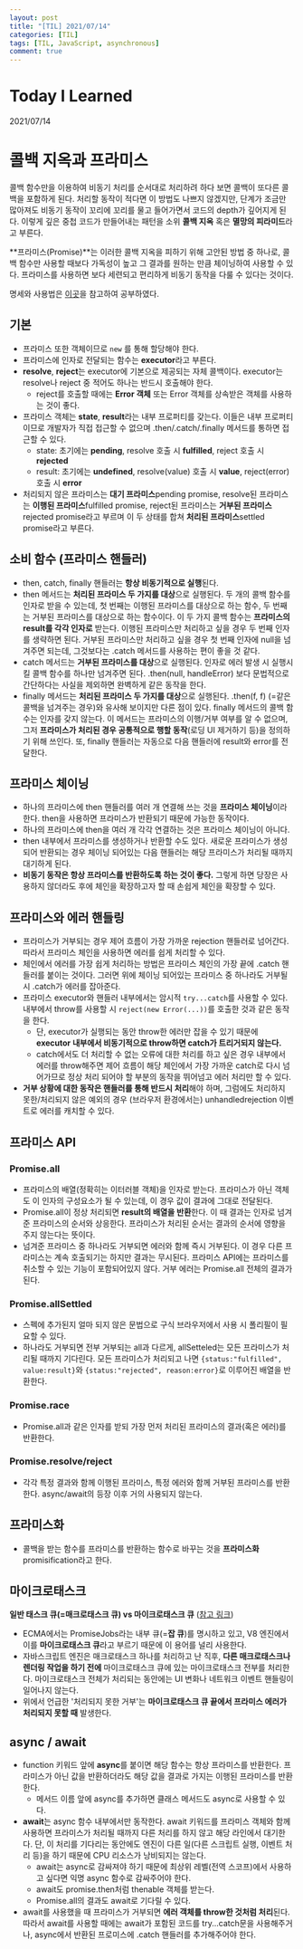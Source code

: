 ```yaml
---
layout: post
title: "[TIL] 2021/07/14"
categories: [TIL]
tags: [TIL, JavaScript, asynchronous]
comment: true
---
```


# Today I Learned

2021/07/14

# 콜백 지옥과 프라미스

콜백 함수만을 이용하여 비동기 처리를 순서대로 처리하려 하다 보면 콜백이 또다른 콜백을 포함하게 된다. 처리할 동작이 적다면 이 방법도 나쁘지 않겠지만, 단계가 조금만 많아져도 비동기 동작이 꼬리에 꼬리를 물고 들어가면서 코드의 depth가 깊어지게 된다. 이렇게 깊은 중첩 코드가 만들어내는 패턴을 소위 **콜백 지옥** 혹은 **멸망의 피라미드**라고 부른다.

**프라미스(Promise)**는 이러한 콜백 지옥을 피하기 위해 고안된 방법 중 하나로, 콜백 함수만 사용할 때보다 가독성이 높고 그 결과를 원하는 만큼 체이닝하여 사용할 수 있다. 프라미스를 사용하면 보다 세련되고 편리하게 비동기 동작을 다룰 수 있다는 것이다.

명세와 사용법은 [이곳](https://ko.javascript.info/async)을 참고하여 공부하였다.

## 기본

- 프라미스 또한 객체이므로 `new` 를 통해 할당해야 한다.
- 프라미스에 인자로 전달되는 함수는 **executor**라고 부른다.
- **resolve**, **reject**는 executor에 기본으로 제공되는 자체 콜백이다. executor는 resolve나 reject 중 적어도 하나는 반드시 호출해야 한다.
    - reject를 호출할 때에는 **Error 객체** 또는 Error 객체를 상속받은 객체를 사용하는 것이 좋다.
- 프라미스 객체는 **state**, **result**라는 내부 프로퍼티를 갖는다. 이들은 내부 프로퍼티이므로 개발자가 직접 접근할 수 없으며 .then/.catch/.finally 메서드를 통하면 접근할 수 있다.
    - state: 초기에는 **pending**, resolve 호출 시 **fulfilled**, reject 호출 시 **rejected**
    - result: 초기에는 **undefined**, resolve(value) 호출 시 **value**, reject(error) 호출 시 **error**
- 처리되지 않은 프라미스는 **대기 프라미스**pending promise, resolve된 프라미스는 **이행된 프라미스**fulfilled promise, reject된 프라미스는 **거부된 프라미스**rejected promise라고 부르며 이 두 상태를 합쳐 **처리된 프라미스**settled promise라고 부른다.

## 소비 함수 (프라미스 핸들러)

- then, catch, finally 핸들러는 **항상 비동기적으로 실행**된다.
- then 메서드는 **처리된 프라미스 두 가지를 대상**으로 실행된다. 두 개의 콜백 함수를 인자로 받을 수 있는데, 첫 번째는 이행된 프라미스를 대상으로 하는 함수, 두 번째는 거부된 프라미스를 대상으로 하는 함수이다. 이 두 가지 콜백 함수는 **프라미스의 result를 각각 인자로** 받는다.
이행된 프라미스만 처리하고 싶을 경우 두 번째 인자를 생략하면 된다. 거부된 프라미스만 처리하고 싶을 경우 첫 번째 인자에 null을 넘겨주면 되는데, 그것보다는 .catch 메서드를 사용하는 편이 좋을 것 같다.
- catch 메서드는 **거부된 프라미스를 대상**으로 실행된다. 인자로 에러 발생 시 실행시킬 콜백 함수를 하나만 넘겨주면 된다. .then(null, handleError) 보다 문법적으로 간단하다는 사실을 제외하면 완벽하게 같은 동작을 한다.
- finally 메서드는 **처리된 프라미스 두 가지를 대상**으로 실행된다. .then(f, f) (=같은 콜백을 넘겨주는 경우)와 유사해 보이지만 다른 점이 있다. finally 메서드의 콜백 함수는 인자를 갖지 않는다. 이 메서드는 프라미스의 이행/거부 여부를 알 수 없으며, 그저 **프라미스가 처리된 경우 공통적으로 행할 동작**(로딩 UI 제거하기 등)을 정의하기 위해 쓰인다. 또, finally 핸들러는 자동으로 다음 핸들러에 result와 error를 전달한다.

## 프라미스 체이닝

- 하나의 프라미스에 then 핸들러를 여러 개 연결해 쓰는 것을 **프라미스 체이닝**이라 한다. then을 사용하면 프라미스가 반환되기 때문에 가능한 동작이다.
- 하나의 프라미스에 then을 여러 개 각각 연결하는 것은 프라미스 체이닝이 아니다.
- then 내부에서 프라미스를 생성하거나 반환할 수도 있다. 새로운 프라미스가 생성되어 반환되는 경우 체이닝 되어있는 다음 핸들러는 해당 프라미스가 처리될 때까지 대기하게 된다.
- **비동기 동작은 항상 프라미스를 반환하도록 하는 것이 좋다.** 그렇게 하면 당장은 사용하지 않더라도 후에 체인을 확장하고자 할 때 손쉽게 체인을 확장할 수 있다.

## 프라미스와 에러 핸들링

- 프라미스가 거부되는 경우 제어 흐름이 가장 가까운 rejection 핸들러로 넘어간다. 따라서 프라미스 체인을 사용하면 에러를 쉽게 처리할 수 있다.
- 체인에서 에러를 가장 쉽게 처리하는 방법은 프라미스 체인의 가장 끝에 .catch 핸들러를 붙이는 것이다. 그러면 위에 체이닝 되어있는 프라미스 중 하나라도 거부될 시 .catch가 에러를 잡아준다.
- 프라미스 executor와 핸들러 내부에서는 암시적 `try...catch`를 사용할 수 있다. 내부에서 throw를 사용할 시 `reject(new Error(...))`를 호출한 것과 같은 동작을 한다.
    - 단, executor가 실행되는 동안 throw한 에러만 잡을 수 있기 때문에 **executor 내부에서 비동기적으로 throw하면 catch가 트리거되지 않는다.**
    - catch에서도 더 처리할 수 없는 오류에 대한 처리를 하고 싶은 경우 내부에서 에러를 throw해주면 제어 흐름이 해당 체인에서 가장 가까운 catch로 다시 넘어가므로 정상 처리 되어야 할 부분의 동작을 뛰어넘고 에러 처리만 할 수 있다.
- **거부 상황에 대한 동작은 핸들러를 통해 반드시 처리**해야 하며, 그럼에도 처리하지 못한/처리되지 않은 예외의 경우 (브라우저 환경에서는) unhandledrejection 이벤트로 에러를 캐치할 수 있다.

## 프라미스 API

### Promise.all

- 프라미스의 배열(정확히는 이터러블 객체)을 인자로 받는다. 프라미스가 아닌 객체도 이 인자의 구성요소가 될 수 있는데, 이 경우 값이 결과에 그대로 전달된다.
- Promise.all이 정상 처리되면 **result의 배열을 반환**한다. 이 때 결과는 인자로 넘겨준 프라미스의 순서와 상응한다. 프라미스가 처리된 순서는 결과의 순서에 영향을 주지 않는다는 뜻이다.
- 넘겨준 프라미스 중 하나라도 거부되면 에러와 함께 즉시 거부된다. 이 경우 다른 프라미스는 계속 호출되기는 하지만 결과는 무시된다. 프라미스 API에는 프라미스를 취소할 수 있는 기능이 포함되어있지 않다. 거부 에러는 Promise.all 전체의 결과가 된다.

### Promise.allSettled

- 스펙에 추가된지 얼마 되지 않은 문법으로 구식 브라우저에서 사용 시 폴리필이 필요할 수 있다.
- 하나라도 거부되면 전부 거부되는 all과 다르게, allSetteled는 모든 프라미스가 처리될 때까지 기다린다. 모든 프라미스가 처리되고 나면 `{status:"fulfilled", value:result}`와 `{status:"rejected", reason:error}`로 이루어진 배열을 반환한다.

### Promise.race

- Promise.all과 같은 인자를 받되 가장 먼저 처리된 프라미스의 결과(혹은 에러)를 반환한다.

### Promise.resolve/reject

- 각각 특정 결과와 함께 이행된 프라미스, 특정 에러와 함께 거부된 프라미스를 반환한다. async/await의 등장 이후 거의 사용되지 않는다.

## 프라미스화

- 콜백을 받는 함수를 프라미스를 반환하는 함수로 바꾸는 것을 **프라미스화**promisification라고 한다.

## 마이크로태스크

**일반 태스크 큐(=매크로태스크 큐) vs 마이크로태스크 큐** ([참고 링크](https://ko.javascript.info/event-loop))

- ECMA에서는 PromiseJobs라는 내부 큐(=**잡 큐**)를 명시하고 있고, V8 엔진에서 이를 **마이크로태스크 큐**라고 부르기 때문에 이 용어를 널리 사용한다.
- 자바스크립트 엔진은 매크로태스크 하나를 처리하고 난 직후, **다른 매크로태스크나 렌더링 작업을 하기 전에** 마이크로태스크 큐에 있는 마이크로태스크 전부를 처리한다. 마이크로태스크 전체가 처리되는 동안에는 UI 변화나 네트워크 이벤트 핸들링이 일어나지 않는다.
- 위에서 언급한 '처리되지 못한 거부'는 **마이크로태스크 큐 끝에서 프라미스 에러가 처리되지 못할 때** 발생한다.

## async / await

- function 키워드 앞에 **async**를 붙이면 해당 함수는 항상 프라미스를 반환한다. 프라미스가 아닌 값을 반환하더라도 해당 값을 결과로 가지는 이행된 프라미스를 반환한다.
    - 메서드 이름 앞에 async를 추가하면 클래스 메서드도 async로 사용할 수 있다.
- **await**는 async 함수 내부에서만 동작한다. await 키워드를 프라미스 객체와 함께 사용하면 프라미스가 처리될 때까지 다른 처리를 하지 않고 해당 라인에서 대기한다. 단, 이 처리를 기다리는 동안에도 엔진이 다른 일(다른 스크립트 실행, 이벤트 처리 등)을 하기 때문에 CPU 리소스가 낭비되지는 않는다.
    - await는 async로 감싸져야 하기 때문에 최상위 레벨(전역 스코프)에서 사용하고 싶다면 익명 async 함수로 감싸주어야 한다.
    - await도 promise.then처럼 thenable 객체를 받는다.
    - Promise.all의 결과도 await로 기다릴 수 있다.
- await를 사용했을 때 프라미스가 거부되면 **에러 객체를 throw한 것처럼 처리**된다. 따라서 await를 사용할 때에는 await가 포함된 코드를 try...catch문을 사용해주거나, async에서 반환된 프로미스에 .catch 핸들러를 추가해주어야 한다.

